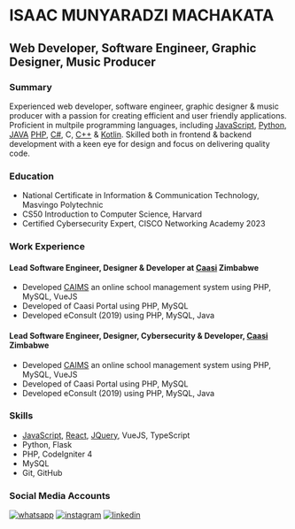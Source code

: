 # ISAAC MUNYARADZI MACHAKATA

## Web Developer, Software Engineer, Graphic Designer, Music Producer

### Summary

Experienced web developer, software engineer, graphic designer & music producer with a passion for creating efficient and user friendly applications. Proficient in multpile programming languages, including [JavaScript](https://www.sololearn.com/certificates/CT-DNKF8IML), [Python](https://www.sololearn.com/certificates/CT-UDTT15XT), [JAVA](https://www.sololearn.com/certificates/CT-LCWMVMRZ) [PHP](https://www.sololearn.com/certificates/CT-C63OVVCF), [C#](https://www.sololearn.com/certificates/CT-ASAK0QEN), C, [C++](https://www.sololearn.com/certificates/CT-CDDF2JZQ) & [Kotlin](https://www.sololearn.com/certificates/CT-79UGXNEQ). Skilled both in frontend & backend development with a keen eye for design and focus on delivering quality code.

### Education

- National Certificate in Information & Communication Technology, Masvingo Polytechnic 
- CS50 Introduction to Computer Science, Harvard
- Certified Cybersecurity Expert, CISCO Networking Academy 2023

### Work Experience

#### Lead Software Engineer, Designer & Developer at [Caasi](//caasi.co.zw) Zimbabwe

- Developed [CAIMS](//caims.caasi.co.zw) an online school management system using PHP, MySQL, VueJS
- Developed of Caasi Portal using PHP, MySQL
- Developed eConsult (2019) using PHP, MySQL, Java

#### Lead Software Engineer, Designer, Cybersecurity & Developer, [Caasi](//caasi.co.zw) Zimbabwe

- Developed [CAIMS](//caims.caasi.co.zw) an online school management system using PHP, MySQL, VueJS
- Developed of Caasi Portal using PHP, MySQL
- Developed eConsult (2019) using PHP, MySQL, Java

### Skills

- [JavaScript](https://www.sololearn.com/certificates/CT-DNKF8IML), [React](https://www.sololearn.com/certificates/CT-KF4N9XJV), [JQuery](https://www.sololearn.com/certificates/CT-VWQ8GABZ), VueJS, TypeScript
- Python, Flask
- PHP, CodeIgniter 4
- MySQL
- Git, GitHub

### Social Media Accounts

[![whatsapp](https://img.shields.io/badge/Whatsapp-original?style=for-the-badge&logo=whatsApp&logoColor=white)](//wa.me/263782192384)
[![instagram](https://img.shields.io/badge/Instagram-yellow?style=for-the-badge&logo=twitter&logoColor=white)](//instagram.com/immachakata)
[![linkedin](https://img.shields.io/badge/LinkedIn-blue?style=for-the-badge&logo=LinkedIn&logoColor=white)](//zw.linkedin.com/in/immachakata)
